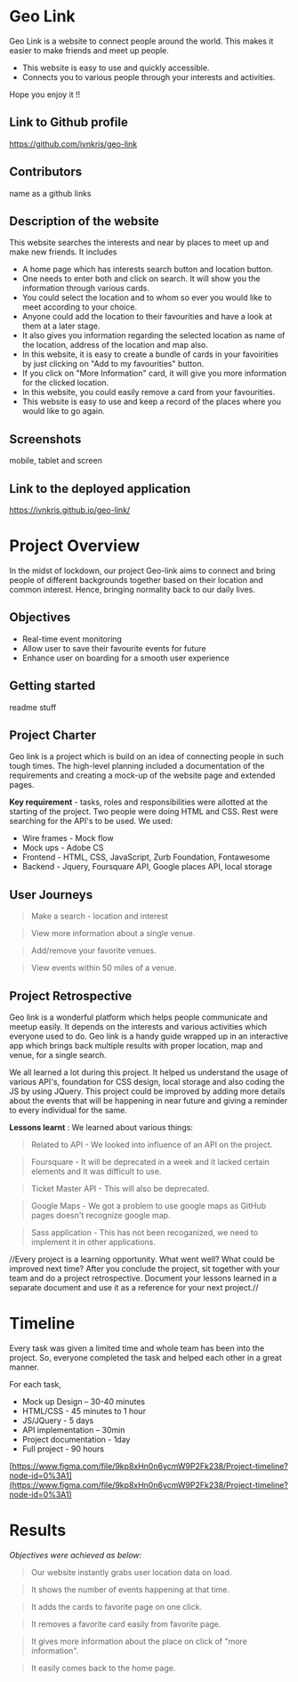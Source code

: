 # Geo Link

Geo Link is a website to connect people around the world. This makes it easier to make friends and meet up people.

- This website is easy to use and quickly accessible.
- Connects you to various people through your interests and activities.

Hope you enjoy it !!

## Link to Github profile

https://github.com/ivnkris/geo-link

## Contributors

name as a github links

## Description of the website

This website searches the interests and near by places to meet up and make new friends. It includes

- A home page which has interests search button and location button.
- One needs to enter both and click on search. It will show you the information through various cards.
- You could select the location and to whom so ever you would like to meet according to your choice.
- Anyone could add the location to their favourities and have a look at them at a later stage.
- It also gives you information regarding the selected location as name of the location, address of the location and map also.
- In this website, it is easy to create a bundle of cards in your favoirities by just clicking on "Add to my favourities" button.
- If you click on "More Information" card, it will give you more information for the clicked location.
- In this website, you could easily remove a card from your favourities.
- This website is easy to use and keep a record of the places where you would like to go again.

## Screenshots

mobile, tablet and screen

## Link to the deployed application

https://ivnkris.github.io/geo-link/

# Project Overview

In the midst of lockdown, our project Geo-link aims to connect and bring people of different backgrounds together based on their location and common interest. Hence, bringing normality back to our daily lives.

## Objectives

- Real-time event monitoring
- Allow user to save their favourite events for future
- Enhance user on boarding for a smooth user experience

## Getting started

readme stuff

## Project Charter

Geo link is a project which is build on an idea of connecting people in such tough times. The high-level planning included a documentation of the requirements and creating a mock-up of the website page and extended pages.

**Key requirement** - tasks, roles and responsibilities were allotted at the starting of the project. Two people were doing HTML and CSS. Rest were searching for the API's to be used. We used:

- Wire frames - Mock flow
- Mock ups - Adobe CS
- Frontend - HTML, CSS, JavaScript, Zurb Foundation, Fontawesome
- Backend - Jquery, Foursquare API, Google places API, local storage

## User Journeys

> Make a search - location and interest

> View more information about a single venue.

> Add/remove your favorite venues.

> View events within 50 miles of a venue.

## Project Retrospective

Geo link is a wonderful platform which helps people communicate and meetup easily. It depends on the interests and various activities which everyone used to do. Geo link is a handy guide wrapped up in an interactive app which brings back multiple results with proper location, map and venue, for a single search.

We all learned a lot during this project. It helped us understand the usage of various API's, foundation for CSS design, local storage and also coding the JS by using JQuery. This project could be improved by adding more details about the events that will be happening in near future and giving a reminder to every individual for the same.

**Lessons learnt** : We learned about various things:

> Related to API - We looked into influence of an API on the project.

> Foursquare - It will be deprecated in a week and it lacked certain elements and it was difficult to use.

> Ticket Master API - This will also be deprecated.

> Google Maps - We got a problem to use google maps as GitHub pages doesn't recognize google map.

> Sass application - This has not been recoganized, we need to implement it in other applications.

//Every project is a learning opportunity. What went well? What could be improved next time? After you conclude the project, sit together with your team and do a project retrospective. Document your lessons learned in a separate document and use it as a reference for your next project.//

# Timeline

Every task was given a limited time and whole team has been into the project. So, everyone completed the task and helped each other in a great manner.

For each task,

- Mock up Design – 30-40 minutes
- HTML/CSS - 45 minutes to 1 hour
- JS/JQuery - 5 days
- API implementation – 30min
- Project documentation - 1day
- Full project - 90 hours

[https://www.figma.com/file/9kp8xHn0n6ycmW9P2Fk238/Project-timeline?node-id=0%3A1](https://www.figma.com/file/9kp8xHn0n6ycmW9P2Fk238/Project-timeline?node-id=0%3A1)

# Results

_Objectives were achieved as below:_

> Our website instantly grabs user location data on load.

> It shows the number of events happening at that time.

> It adds the cards to favorite page on one click.

> It removes a favorite card easily from favorite page.

> It gives more information about the place on click of "more information".

> It easily comes back to the home page.
